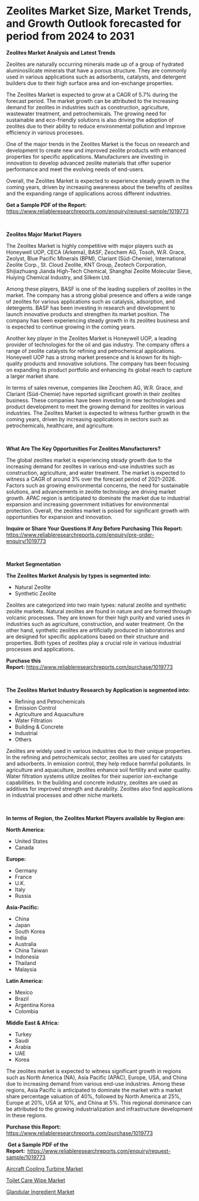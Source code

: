 <p><h1>Zeolites Market Size, Market Trends, and Growth Outlook forecasted for period from 2024 to 2031</h1></p><p><strong>Zeolites Market Analysis and Latest Trends</strong></p>
<p><p>Zeolites are naturally occurring minerals made up of a group of hydrated aluminosilicate minerals that have a porous structure. They are commonly used in various applications such as adsorbents, catalysts, and detergent builders due to their high surface area and ion-exchange properties.</p><p>The Zeolites Market is expected to grow at a CAGR of 5.7% during the forecast period. The market growth can be attributed to the increasing demand for zeolites in industries such as construction, agriculture, wastewater treatment, and petrochemicals. The growing need for sustainable and eco-friendly solutions is also driving the adoption of zeolites due to their ability to reduce environmental pollution and improve efficiency in various processes.</p><p>One of the major trends in the Zeolites Market is the focus on research and development to create new and improved zeolite products with enhanced properties for specific applications. Manufacturers are investing in innovation to develop advanced zeolite materials that offer superior performance and meet the evolving needs of end-users.</p><p>Overall, the Zeolites Market is expected to experience steady growth in the coming years, driven by increasing awareness about the benefits of zeolites and the expanding range of applications across different industries.</p></p>
<p><strong>Get a Sample PDF of the Report:&nbsp;</strong> <a href="https://www.reliableresearchreports.com/enquiry/request-sample/1019773">https://www.reliableresearchreports.com/enquiry/request-sample/1019773</a></p>
<p>&nbsp;</p>
<p><strong>Zeolites Major Market Players</strong></p>
<p><p>The Zeolites Market is highly competitive with major players such as Honeywell UOP, CECA (Arkema), BASF, Zeochem AG, Tosoh, W.R. Grace, Zeolyst, Blue Pacific Minerals (BPM), Clariant (Süd-Chemie), International Zeolite Corp., St. Cloud Zeolite, KNT Group, Zeotech Corporation, Shijiazhuang Jianda High-Tech Chemical, Shanghai Zeolite Molecular Sieve, Huiying Chemical Industry, and Silkem Ltd.</p><p>Among these players, BASF is one of the leading suppliers of zeolites in the market. The company has a strong global presence and offers a wide range of zeolites for various applications such as catalysis, adsorption, and detergents. BASF has been investing in research and development to launch innovative products and strengthen its market position. The company has been experiencing steady growth in its zeolites business and is expected to continue growing in the coming years.</p><p>Another key player in the Zeolites Market is Honeywell UOP, a leading provider of technologies for the oil and gas industry. The company offers a range of zeolite catalysts for refining and petrochemical applications. Honeywell UOP has a strong market presence and is known for its high-quality products and innovative solutions. The company has been focusing on expanding its product portfolio and enhancing its global reach to capture a larger market share.</p><p>In terms of sales revenue, companies like Zeochem AG, W.R. Grace, and Clariant (Süd-Chemie) have reported significant growth in their zeolites business. These companies have been investing in new technologies and product development to meet the growing demand for zeolites in various industries. The Zeolites Market is expected to witness further growth in the coming years, driven by increasing applications in sectors such as petrochemicals, healthcare, and agriculture.</p></p>
<p>&nbsp;</p>
<p><strong>What Are The Key Opportunities For Zeolites Manufacturers?</strong></p>
<p><p>The global zeolites market is experiencing steady growth due to the increasing demand for zeolites in various end-use industries such as construction, agriculture, and water treatment. The market is expected to witness a CAGR of around 3% over the forecast period of 2021-2026. Factors such as growing environmental concerns, the need for sustainable solutions, and advancements in zeolite technology are driving market growth. APAC region is anticipated to dominate the market due to industrial expansion and increasing government initiatives for environmental protection. Overall, the zeolites market is poised for significant growth with opportunities for expansion and innovation.</p></p>
<p><strong>Inquire or Share Your Questions If Any Before Purchasing This Report:</strong> <a href="https://www.reliableresearchreports.com/enquiry/pre-order-enquiry/1019773">https://www.reliableresearchreports.com/enquiry/pre-order-enquiry/1019773</a></p>
<p>&nbsp;</p>
<p><strong>Market Segmentation</strong></p>
<p><strong>The Zeolites Market Analysis by types is segmented into:</strong></p>
<p><ul><li>Natural Zeolite</li><li>Synthetic Zeolite</li></ul></p>
<p><p>Zeolites are categorized into two main types: natural zeolite and synthetic zeolite markets. Natural zeolites are found in nature and are formed through volcanic processes. They are known for their high purity and varied uses in industries such as agriculture, construction, and water treatment. On the other hand, synthetic zeolites are artificially produced in laboratories and are designed for specific applications based on their structure and properties. Both types of zeolites play a crucial role in various industrial processes and applications.</p></p>
<p><strong>Purchase this Report:&nbsp;</strong><a href="https://www.reliableresearchreports.com/purchase/1019773">https://www.reliableresearchreports.com/purchase/1019773</a></p>
<p>&nbsp;</p>
<p><strong>The Zeolites Market Industry Research by Application is segmented into:</strong></p>
<p><ul><li>Refining and Petrochemicals</li><li>Emission Control</li><li>Agriculture and Aquaculture</li><li>Water Filtration</li><li>Building & Concrete</li><li>Industrial</li><li>Others</li></ul></p>
<p><p>Zeolites are widely used in various industries due to their unique properties. In the refining and petrochemicals sector, zeolites are used for catalysts and adsorbents. In emission control, they help reduce harmful pollutants. In agriculture and aquaculture, zeolites enhance soil fertility and water quality. Water filtration systems utilize zeolites for their superior ion-exchange capabilities. In the building and concrete industry, zeolites are used as additives for improved strength and durability. Zeolites also find applications in industrial processes and other niche markets.</p></p>
<p>&nbsp;</p>
<p><strong>In terms of Region, the Zeolites Market Players available by Region are:</strong></p>
<p>
    <p> <strong> North America: </strong>
        <ul>
            <li>United States</li>
            <li>Canada</li>
        </ul>
        </p> 
    <p> <strong> Europe: </strong>
        <ul>
            <li>Germany</li>
            <li>France</li>
            <li>U.K.</li>
            <li>Italy</li>
            <li>Russia</li>
        </ul>
        </p> 
    <p> <strong> Asia-Pacific: </strong>
        <ul>
            <li>China</li>
            <li>Japan</li>
            <li>South Korea</li>
            <li>India</li>
            <li>Australia</li>
            <li>China Taiwan</li>
            <li>Indonesia</li>
            <li>Thailand</li>
            <li>Malaysia</li>
        </ul>
        </p> 
    <p> <strong> Latin America: </strong>
        <ul>
            <li>Mexico</li>
            <li>Brazil</li>
            <li>Argentina Korea</li>
            <li>Colombia</li>
        </ul>
        </p> 
    <p> <strong> Middle East & Africa: </strong>
        <ul>
            <li>Turkey</li>
            <li>Saudi</li>
            <li>Arabia</li>
            <li>UAE</li>
            <li>Korea</li>
        </ul>
    </p>
    </p>
<p><p>The zeolites market is expected to witness significant growth in regions such as North America (NA), Asia Pacific (APAC), Europe, USA, and China due to increasing demand from various end-use industries. Among these regions, Asia Pacific is anticipated to dominate the market with a market share percentage valuation of 40%, followed by North America at 25%, Europe at 20%, USA at 10%, and China at 5%. This regional dominance can be attributed to the growing industrialization and infrastructure development in these regions.</p></p>
<p><strong>Purchase this Report: </strong><a href="https://www.reliableresearchreports.com/purchase/1019773">https://www.reliableresearchreports.com/purchase/1019773</a></p>
<p>&nbsp;<strong>Get a Sample PDF of the Report:&nbsp;&nbsp;</strong><a href="https://www.reliableresearchreports.com/enquiry/request-sample/1019773">https://www.reliableresearchreports.com/enquiry/request-sample/1019773</a></p>
<p><strong></strong></p>
<p><p><a href="https://view.publitas.com/reportprime-1/aircraft-cooling-turbine-market-analysis-examines-its-scope-on-growth-opportunities-and-forecasted-trends-spanning-from-2023-to-2030/">Aircraft Cooling Turbine Market</a></p><p><a href="https://view.publitas.com/reportprime-1/toilet-care-wipe-market-size-market-trends-and-growth-outlook-forecasted-for-period-from-2023-to-2030/">Toilet Care Wipe Market</a></p><p><a href="https://view.publitas.com/reportprime-1/glandular-ingredient-market-offers-provide-insightful-data-for-the-time-period-from-2023-to-2030-and-also-provide-analysis-based-on-application-type-and-region/">Glandular Ingredient Market</a></p></p>